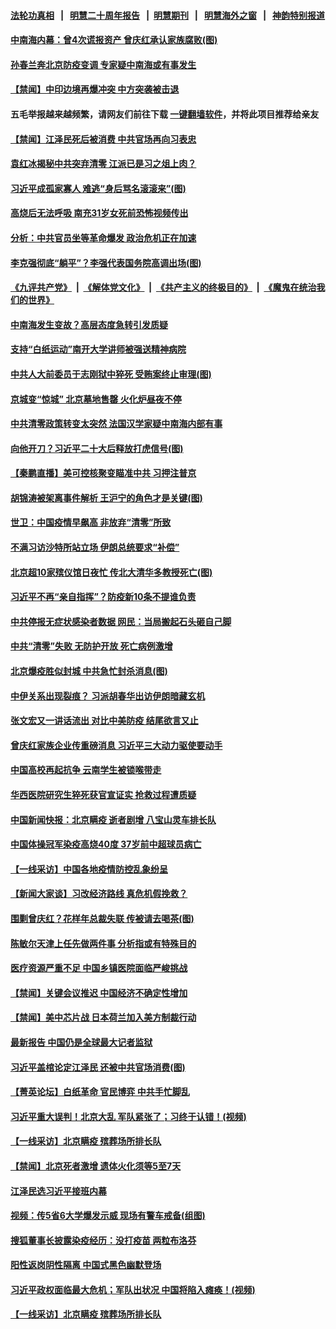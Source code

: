 #### [法轮功真相](https://github.com/gfw-breaker/truth/blob/master/README.md?t=0) &nbsp;&nbsp;|&nbsp;&nbsp; [明慧二十周年报告](https://github.com/gfw-breaker/mh-reports/blob/master/README.md?t=0) &nbsp;&nbsp;|&nbsp;&nbsp;[明慧期刊](https://github.com/gfw-breaker/mh-qikan) &nbsp;&nbsp;|&nbsp;&nbsp; [明慧海外之窗](https://github.com/gfw-breaker/mh-news/blob/master/README.md?t=0) &nbsp;&nbsp;|&nbsp;&nbsp; [神韵特别报道](https://github.com/gfw-breaker/mh-news/blob/master/shenyun.md?t=0)
#### [ 中南海内幕：曾4次谎报资产 曾庆红承认家族腐败(图)](https://github.com/gfw-breaker/banned-news1/blob/master/pages/p2/1024150.md)
#### [ 孙春兰奔北京防疫变调 专家疑中南海或有事发生](https://github.com/gfw-breaker/banned-news1/blob/master/pages/nsc413/n13884839.md)
#### [ 【禁闻】中印边境再爆冲突 中方突袭被击退](https://github.com/gfw-breaker/banned-news1/blob/master/pages/prog204/a103598020.md)
#### 五毛举报越来越频繁，请网友们前往下载 [一键翻墙软件](https://github.com/gfw-breaker/ssr-accounts)，并将此项目推荐给亲友
#### [ 【禁闻】江泽民死后被消费 中共官场再向习表忠](https://github.com/gfw-breaker/banned-news1/blob/master/pages/prog204/a103598015.md)
#### [ 袁红冰揭秘中共突弃清零 江派已是习之俎上肉？](https://github.com/gfw-breaker/banned-news1/blob/master/pages/prog204/a103598486.md)
#### [ 习近平成孤家寡人 难逃“身后骂名滚滚来”(图)](https://github.com/gfw-breaker/banned-news1/blob/master/pages/p2/1024097.md)
#### [ 高烧后无法呼吸 南充31岁女死前恐怖视频传出](https://github.com/gfw-breaker/banned-news1/blob/master/pages/prog204/a103598257.md)
#### [ 分析：中共官员坐等革命爆发 政治危机正在加速](https://github.com/gfw-breaker/banned-news1/blob/master/pages/prog204/a103598456.md)
#### [ 李克强彻底“躺平”？李强代表国务院高调出场(图)](https://github.com/gfw-breaker/banned-news1/blob/master/pages/p2/1024021.md)
#### [《九评共产党》](https://github.com/begood0513/9ping.md/blob/master/README.md) &nbsp;|&nbsp; [《解体党文化》](../../../../jtdwh.md/blob/master/README.md)  &nbsp;|&nbsp; [《共产主义的终极目的》](../../../../gczydzjmd.md/blob/master/README.md) &nbsp;|&nbsp; [《魔鬼在统治我们的世界》](../../../../mgztzwmdsj.md/blob/master/README.md) 
#### [ 中南海发生变故？高层态度急转引发质疑](https://github.com/gfw-breaker/banned-news1/blob/master/pages/prog204/a103597790.md)
#### [ 支持“白纸运动”南开大学讲师被强送精神病院](https://github.com/gfw-breaker/banned-news1/blob/master/pages/prog204/a103598193.md)
#### [ 中共人大前委员于志刚狱中猝死 受贿案终止审理(图)](https://github.com/gfw-breaker/banned-news1/blob/master/pages/p2/1024086.md)
#### [ 京城变“惊城” 北京墓地售罄 火化炉昼夜不停](https://github.com/gfw-breaker/banned-news1/blob/master/pages/prog204/a103598583.md)
#### [ 中共清零政策转变太突然 法国汉学家疑中南海内部有事](https://github.com/gfw-breaker/banned-news1/blob/master/pages/soh5/679437.md)
#### [ 向他开刀？习近平二十大后释放打虎信号(图)](https://github.com/gfw-breaker/banned-news1/blob/master/pages/p2/1024000.md)
#### [ 【秦鹏直播】美可控核聚变瞄准中共 习押注普京](https://github.com/gfw-breaker/banned-news1/blob/master/pages/nsc413/n13884975.md)
#### [ 胡锦涛被架离事件解析 王沪宁的角色才是关键(图)](https://github.com/gfw-breaker/banned-news1/blob/master/pages/p2/1023952.md)
#### [ 世卫：中国疫情早飙高 非放弃“清零”所致](https://github.com/gfw-breaker/banned-news1/blob/master/pages/prog204/a103598107.md)
#### [ 不满习访沙特所站立场 伊朗总统要求“补偿”](https://github.com/gfw-breaker/banned-news1/blob/master/pages/nsc413/n13884986.md)
#### [ 北京超10家殡仪馆日夜忙 传北大清华多教授死亡(图)](https://github.com/gfw-breaker/banned-news1/blob/master/pages/p1/1024136.md)
#### [ 习近平不再“亲自指挥”？防疫新10条不提谁负责](https://github.com/gfw-breaker/banned-news1/blob/master/pages/prog204/a103597827.md)
#### [ 中共停报无症状感染者数据 网民：当局搬起石头砸自己脚](https://github.com/gfw-breaker/banned-news1/blob/master/pages/prog204/a103598262.md)
#### [ 中共“清零”失败 无防护开放 死亡病例激增](https://github.com/gfw-breaker/banned-news1/blob/master/pages/prog204/a103598482.md)
#### [ 北京爆疫胜似封城 中共急忙封杀消息(图)](https://github.com/gfw-breaker/banned-news1/blob/master/pages/p1/1024125.md)
#### [ 中伊关系出现裂痕？ 习派胡春华出访伊朗暗藏玄机](https://github.com/gfw-breaker/banned-news1/blob/master/pages/soh5/679410.md)
#### [ 张文宏又一讲话流出 对比中美防疫 结尾欲言又止](https://github.com/gfw-breaker/banned-news1/blob/master/pages/soh5/679383.md)
#### [ 曾庆红家族企业传重磅消息 习近平三大动力驱使要动手](https://github.com/gfw-breaker/banned-news1/blob/master/pages/soh5/679212.md)
#### [ 中国高校再起抗争 云南学生被锁喉带走](https://github.com/gfw-breaker/banned-news1/blob/master/pages/prog204/a103597862.md)
#### [ 华西医院研究生猝死获官宣证实 抢救过程遭质疑](https://github.com/gfw-breaker/banned-news1/blob/master/pages/prog204/a103598274.md)
#### [ 中国新闻快报：北京瞒疫 逝者剧增 八宝山灵车排长队](https://github.com/gfw-breaker/banned-news1/blob/master/pages/prog204/a103598488.md)
#### [ 中国体操冠军染疫高烧40度 37岁前中超球员病亡](https://github.com/gfw-breaker/banned-news1/blob/master/pages/prog204/a103598397.md)
#### [ 【一线采访】中国各地疫情防控乱象纷呈](https://github.com/gfw-breaker/banned-news1/blob/master/pages/nsc413/n13884826.md)
#### [ 【新闻大家谈】习改经济路线 真危机假挽救？](https://github.com/gfw-breaker/banned-news1/blob/master/pages/nsc413/n13884814.md)
#### [ 围剿曾庆红？花样年总裁失联 传被请去喝茶(图)](https://github.com/gfw-breaker/banned-news1/blob/master/pages/p2/1024008.md)
#### [ 陈敏尔天津上任先做两件事 分析指或有特殊目的](https://github.com/gfw-breaker/banned-news1/blob/master/pages/soh5/679335.md)
#### [ 医疗资源严重不足 中国乡镇医院面临严峻挑战](https://github.com/gfw-breaker/banned-news1/blob/master/pages/prog204/a103598213.md)
#### [ 【禁闻】关键会议推迟 中国经济不确定性增加](https://github.com/gfw-breaker/banned-news1/blob/master/pages/prog204/a103598017.md)
#### [ 【禁闻】美中芯片战 日本荷兰加入美方制裁行动](https://github.com/gfw-breaker/banned-news1/blob/master/pages/prog204/a103598012.md)
#### [ 最新报告 中国仍是全球最大记者监狱](https://github.com/gfw-breaker/banned-news1/blob/master/pages/prog204/a103598343.md)
#### [ 习近平盖棺论定江泽民 还被中共官场消费(图)](https://github.com/gfw-breaker/banned-news1/blob/master/pages/p2/1023921.md)
#### [ 【菁英论坛】白纸革命 官民博弈 中共手忙脚乱](https://github.com/gfw-breaker/banned-news1/blob/master/pages/nsc413/n13884972.md)
#### [ 习近平重大误判！北京大乱 军队紧张了；习终于认错！(视频)](https://github.com/gfw-breaker/banned-news1/blob/master/pages/p2/1023727.md)
#### [ 【一线采访】北京瞒疫 殡葬场所排长队](https://github.com/gfw-breaker/banned-news1/blob/master/pages/nsc413/n13884598.md)
#### [ 【禁闻】北京死者激增 遗体火化须等5至7天](https://github.com/gfw-breaker/banned-news1/blob/master/pages/prog204/a103598010.md)
#### [ 江泽民选习近平接班内幕](https://github.com/gfw-breaker/banned-news1/blob/master/pages/prog204/a103589771.md)
#### [ 视频：传5省6大学爆发示威&nbsp;现场有警车戒备(组图)](https://github.com/gfw-breaker/banned-news1/blob/master/pages/p1/1024043.md)
#### [ 搜狐董事长披露染疫经历：没打疫苗 两粒布洛芬](https://github.com/gfw-breaker/banned-news1/blob/master/pages/nsc413/n13884853.md)
#### [ 阳性返岗阴性隔离 中国式黑色幽默登场](https://github.com/gfw-breaker/banned-news1/blob/master/pages/prog204/a103597988.md)
#### [ 习近平政权面临最大危机；军队出状况 中国将陷入瘫痪！(视频)](https://github.com/gfw-breaker/banned-news1/blob/master/pages/p2/1024030.md)
#### [ 【一线采访】北京瞒疫 殡葬场所排长队](https://github.com/gfw-breaker/banned-news1/blob/master/pages/nf4514/n13884598.md)
